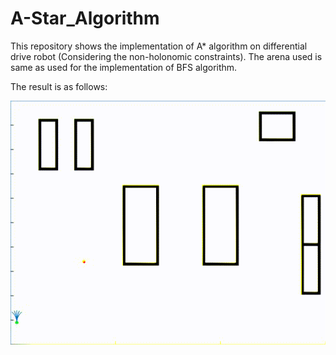 # A-Star_Algorithm

This repository shows the implementation of A* algorithm on differential drive robot (Considering the non-holonomic constraints). The arena used is same as used for the implementation of BFS algorithm.

The result is as follows:

![Result of implemetation](Part2/Results/newfile.gif)
